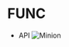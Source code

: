 # FUNC


+ API
![Minion](https://github.com/dongdoidoithay/bank-x-flutter/tree/master/Document/git-theme.gif)

